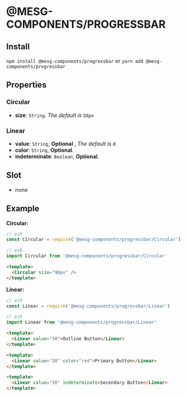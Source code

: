# @MESG-COMPONENTS/PROGRESSBAR

## Install

`npm install @mesg-components/progressbar` or `yarn add @mesg-components/progressbar`

## Properties

### Circular

- **size**: `String`. _The default is `50px`_

### Linear

- **value**: `String`, **Optional** , _The default is `0`_.
- **color**: `String`, **Optional**.
- **indeterminate**: `Boolean`, **Optional**.

## Slot

- none

## Example

**Circular:**

```javascript
// es5
const Circular = require('@mesg-components/progressbar/Circular')

// es6
import Circular from '@mesg-components/progressbar/Circular'
```

```html
<template>
  <Circular size="90px" />
</template>
```

**Linear:**

```javascript
// es5
const Linear = require('@mesg-components/progressbar/Linear')

// es6
import Linear from '@mesg-components/progressbar/Linear'
```

```html
<template>
  <Linear value="30">Outline Button</Linear>
</template>
```

```html
<template>
  <Linear value="30" color="red">Primary Button</Linear>
</template>
```

```html
<template>
  <Linear value="30" indeterminate>Secondary Button</Linear>
</template>
```
